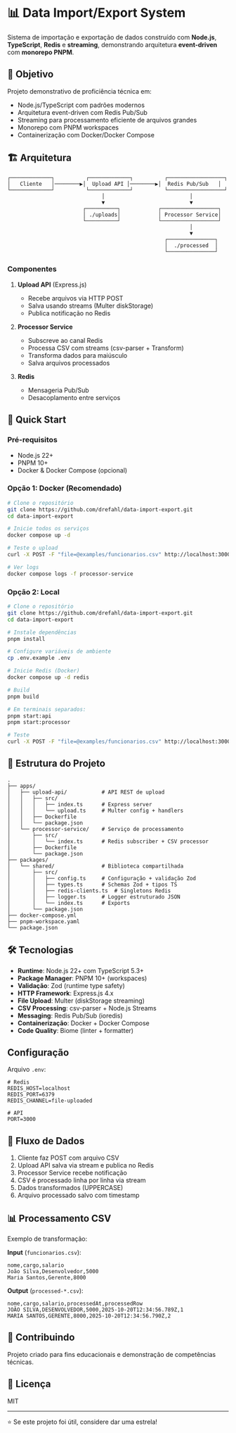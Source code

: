 # 📊 Data Import/Export System

Sistema de importação e exportação de dados construído com **Node.js**, **TypeScript**, **Redis** e **streaming**, demonstrando arquitetura **event-driven** com **monorepo PNPM**.

## 🎯 Objetivo

Projeto demonstrativo de proficiência técnica em:
- Node.js/TypeScript com padrões modernos
- Arquitetura event-driven com Redis Pub/Sub
- Streaming para processamento eficiente de arquivos grandes
- Monorepo com PNPM workspaces
- Containerização com Docker/Docker Compose

## 🏗️ Arquitetura

```
┌─────────────┐          ┌─────────────┐          ┌──────────────────┐
│   Cliente   │────────▶│  Upload API │────────▶│  Redis Pub/Sub   │
└─────────────┘          └─────────────┘          └──────────────────┘
                              │                           │
                              ▼                           ▼
                        ┌──────────┐            ┌──────────────────┐
                        │ ./uploads│            │ Processor Service│
                        └──────────┘            └──────────────────┘
                                                          │
                                                          ▼
                                                  ┌───────────────┐
                                                  │  ./processed  │
                                                  └───────────────┘
```

### Componentes

1. **Upload API** (Express.js)
   - Recebe arquivos via HTTP POST
   - Salva usando streams (Multer diskStorage)
   - Publica notificação no Redis

2. **Processor Service**
   - Subscreve ao canal Redis
   - Processa CSV com streams (csv-parser + Transform)
   - Transforma dados para maiúsculo
   - Salva arquivos processados

3. **Redis**
   - Mensageria Pub/Sub
   - Desacoplamento entre serviços

## 🚀 Quick Start

### Pré-requisitos

- Node.js 22+
- PNPM 10+
- Docker & Docker Compose (opcional)

### Opção 1: Docker (Recomendado)

```bash
# Clone o repositório
git clone https://github.com/drefahl/data-import-export.git
cd data-import-export

# Inicie todos os serviços
docker compose up -d

# Teste o upload
curl -X POST -F "file=@examples/funcionarios.csv" http://localhost:3000/upload

# Ver logs
docker compose logs -f processor-service
```

### Opção 2: Local

```bash
# Clone o repositório
git clone https://github.com/drefahl/data-import-export.git
cd data-import-export

# Instale dependências
pnpm install

# Configure variáveis de ambiente
cp .env.example .env

# Inicie Redis (Docker)
docker compose up -d redis

# Build
pnpm build

# Em terminais separados:
pnpm start:api
pnpm start:processor

# Teste
curl -X POST -F "file=@examples/funcionarios.csv" http://localhost:3000/upload
```

## 📁 Estrutura do Projeto

```
.
├── apps/
│   ├── upload-api/           # API REST de upload
│   │   ├── src/
│   │   │   ├── index.ts      # Express server
│   │   │   └── upload.ts     # Multer config + handlers
│   │   ├── Dockerfile
│   │   └── package.json
│   └── processor-service/    # Serviço de processamento
│       ├── src/
│       │   └── index.ts      # Redis subscriber + CSV processor
│       ├── Dockerfile
│       └── package.json
├── packages/
│   └── shared/               # Biblioteca compartilhada
│       ├── src/
│       │   ├── config.ts     # Configuração + validação Zod
│       │   ├── types.ts      # Schemas Zod + tipos TS
│       │   ├── redis-clients.ts  # Singletons Redis
│       │   ├── logger.ts     # Logger estruturado JSON
│       │   └── index.ts      # Exports
│       └── package.json
├── docker-compose.yml
├── pnpm-workspace.yaml
└── package.json
```

## 🛠️ Tecnologias

- **Runtime**: Node.js 22+ com TypeScript 5.3+
- **Package Manager**: PNPM 10+ (workspaces)
- **Validação**: Zod (runtime type safety)
- **HTTP Framework**: Express.js 4.x
- **File Upload**: Multer (diskStorage streaming)
- **CSV Processing**: csv-parser + Node.js Streams
- **Messaging**: Redis Pub/Sub (ioredis)
- **Containerização**: Docker + Docker Compose
- **Code Quality**: Biome (linter + formatter)

## Configuração

Arquivo `.env`:

```env
# Redis
REDIS_HOST=localhost
REDIS_PORT=6379
REDIS_CHANNEL=file-uploaded

# API
PORT=3000
```

## 🔄 Fluxo de Dados

1. Cliente faz POST com arquivo CSV
2. Upload API salva via stream e publica no Redis
3. Processor Service recebe notificação
4. CSV é processado linha por linha via stream
5. Dados transformados (UPPERCASE)
6. Arquivo processado salvo com timestamp

## 📊 Processamento CSV

Exemplo de transformação:

**Input** (`funcionarios.csv`):
```csv
nome,cargo,salario
João Silva,Desenvolvedor,5000
Maria Santos,Gerente,8000
```

**Output** (`processed-*.csv`):
```csv
nome,cargo,salario,processedAt,processedRow
JOÃO SILVA,DESENVOLVEDOR,5000,2025-10-20T12:34:56.789Z,1
MARIA SANTOS,GERENTE,8000,2025-10-20T12:34:56.790Z,2
```

## 🤝 Contribuindo

Projeto criado para fins educacionais e demonstração de competências técnicas.

## 📄 Licença

MIT

---

⭐ Se este projeto foi útil, considere dar uma estrela!
